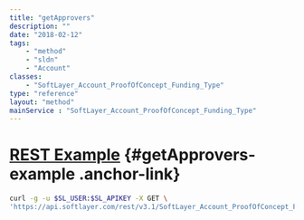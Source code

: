 ```yaml
---
title: "getApprovers"
description: ""
date: "2018-02-12"
tags:
    - "method"
    - "sldn"
    - "Account"
classes:
    - "SoftLayer_Account_ProofOfConcept_Funding_Type"
type: "reference"
layout: "method"
mainService : "SoftLayer_Account_ProofOfConcept_Funding_Type"
---
```


# [REST Example](#getApprovers-example) <a href="/article/rest/"><i class="fas fa-question"></i></a> {#getApprovers-example .anchor-link} 
```bash
curl -g -u $SL_USER:$SL_APIKEY -X GET \
'https://api.softlayer.com/rest/v3.1/SoftLayer_Account_ProofOfConcept_Funding_Type/{SoftLayer_Account_ProofOfConcept_Funding_TypeID}/getApprovers'
```
